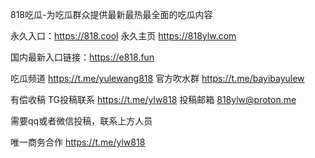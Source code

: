 
818吃瓜-为吃瓜群众提供最新最热最全面的吃瓜内容	

永久入口：https://818.cool
永久主页 https://818ylw.com

国内最新入口链接：https://e818.fun

吃瓜频道   https://t.me/yulewang818
官方吹水群   https://t.me/bayibayulew

有偿收稿
TG投稿联系  https://t.me/ylw818
投稿邮箱  818ylw@proton.me

需要qq或者微信投稿，联系上方人员

唯一商务合作 https://t.me/ylw818
